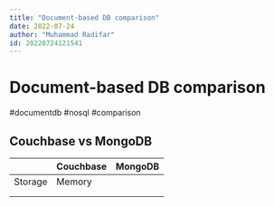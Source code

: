 ```yaml
---
title: "Document-based DB comparison"
date: 2022-07-24
author: "Muhammad Radifar"
id: 20220724121541
---
```


# Document-based DB comparison

#documentdb #nosql #comparison

## Couchbase vs MongoDB

|         | Couchbase | MongoDB |
|---------|-----------|---------|
| Storage | Memory    |         |
|         |           |         |
|         |           |         |


